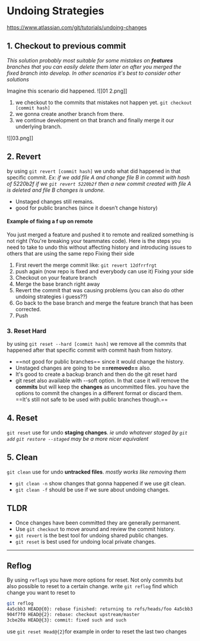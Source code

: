 # Undoing Strategies 
https://www.atlassian.com/git/tutorials/undoing-changes
## 1. Checkout to previous commit
*This solution probably most suitable for some mistakes on **features** branches that you can easily delete them later on after you merged the fixed branch into develop. In other scenarios it's best to consider other solutions*

Imagine this scenario did happened.
![[01 2.png]]
1. we checkout to the commits that mistakes not happen yet. `git checkout [commit hash]`
2. we gonna create another branch from there.
3. we continue development on that branch and finally merge it our underlying branch.

![[03.png]]

## 2. Revert
by using `git revert [commit hash]` we undo what did happened in that specific commit.
*Ex: if we add file A and change file B in commit with hash of 5220b2f if we `git revert 5220b2f` then a new commit created with file A is deleted and file B changes is undone.*
* Unstaged changes still remains.
* good for public branches (since it doesn’t change history)
#### Example of fixing a f up on remote
You just merged a feature and pushed it to remote and realized something is not right (You're breaking your teammates code). Here is the steps you need to take to undo this without affecting history and introducing issues to others that are using the same repo
Fixing their side
1) First revert the merge commit like: `git revert 12dfrrfrgt`
2) push again (now repo is fixed and everybody can use it)
Fixing your side
1) Checkout on your feature branch
2) Merge the base branch right away
3) Revert the commit that was causing problems (you can also do other undoing strategies i guess??)
4) Go back to the base branch and merge the feature branch that has been corrected.
5) Push
### 3. Reset Hard
by using `git reset --hard [commit hash]` we remove all the commits that happened after that specific commit with commit hash from history.
* ==not good for public branches== since it would change the history.
* Unstaged changes are going to be **==removed==** also.
* It's good to create a backup branch and then do the git reset hard
* git reset also available with --soft option. In that case it will remove the **commits** but will keep the **changes** as uncommitted files. you have the options to commit the changes in a different format or discard them. ==It's still not safe to be used with public branches though.==
## 4. Reset
`git reset` use for undo **staging changes**. *ie undo whatever staged by `git add`*
*`git restore --staged` may be a more nicer equivalent*
## 5. Clean
`git clean` use for undo **untracked files**. *mostly works like removing them*
* `git clean -n` show changes that gonna happened if we use git clean.
* `git clean -f` should be use if we sure about undoing changes.

## TLDR
-   Once changes have been committed they are generally permanent.
-   Use `git checkout` to move around and review the commit history.
-   `git revert` is the best tool for undoing shared public changes.
-   `git reset` is best used for undoing local private changes.

---
## Reflog
By using `reflog`s you have more options for reset. Not only commits but also possible to reset to a certain change.
write `git reflog`
find which change you want to reset to
```bash
git reflog  
4a5cbb3 HEAD@{0}: rebase finished: returning to refs/heads/foo 4a5cbb3 HEAD@{1}: rebase: fixed such and such  
904f7f0 HEAD@{2}: rebase: checkout upstream/master  
3cbe20a HEAD@{3}: commit: fixed such and such
```
use `git reset Head@{2}`for example in order to reset the last two changes